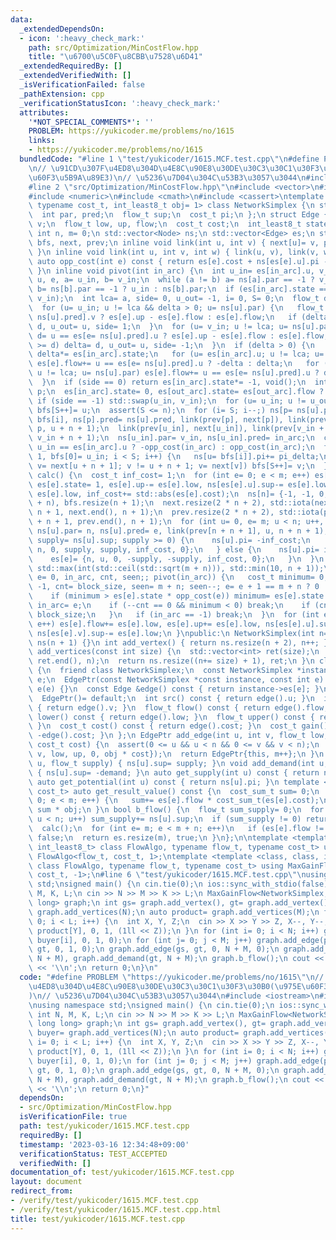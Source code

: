 ```yaml
---
data:
  _extendedDependsOn:
  - icon: ':heavy_check_mark:'
    path: src/Optimization/MinCostFlow.hpp
    title: "\u6700\u5C0F\u8CBB\u7528\u6D41"
  _extendedRequiredBy: []
  _extendedVerifiedWith: []
  _isVerificationFailed: false
  _pathExtension: cpp
  _verificationStatusIcon: ':heavy_check_mark:'
  attributes:
    '*NOT_SPECIAL_COMMENTS*': ''
    PROBLEM: https://yukicoder.me/problems/no/1615
    links:
    - https://yukicoder.me/problems/no/1615
  bundledCode: "#line 1 \"test/yukicoder/1615.MCF.test.cpp\"\n#define PROBLEM \"https://yukicoder.me/problems/no/1615\"\
    \n// \u91CD\u307F\u4ED8\u304D\u4E8C\u90E8\u30DE\u30C3\u30C1\u30F3\u30B0(\u975E\
    \u60F3\u5B9A\u89E3)\n// \u5236\u7D04\u304C\u53B3\u3057\u3044\n#include <iostream>\n\
    #line 2 \"src/Optimization/MinCostFlow.hpp\"\n#include <vector>\n#include <algorithm>\n\
    #include <numeric>\n#include <cmath>\n#include <cassert>\ntemplate <typename flow_t,\
    \ typename cost_t, int_least8_t obj= 1> class NetworkSimplex {\n struct Node {\n\
    \  int par, pred;\n  flow_t sup;\n  cost_t pi;\n };\n struct Edge {\n  int u,\
    \ v;\n  flow_t low, up, flow;\n  cost_t cost;\n  int_least8_t state= 1;\n };\n\
    \ int n, m= 0;\n std::vector<Node> ns;\n std::vector<Edge> es;\n std::vector<int>\
    \ bfs, next, prev;\n inline void link(int u, int v) { next[u]= v, prev[v]= u;\
    \ }\n inline void link(int u, int v, int w) { link(u, v), link(v, w); }\n inline\
    \ auto opp_cost(int e) const { return es[e].cost + ns[es[e].u].pi - ns[es[e].v].pi;\
    \ }\n inline void pivot(int in_arc) {\n  int u_in= es[in_arc].u, v_in= es[in_arc].v,\
    \ u, e, a= u_in, b= v_in;\n  while (a != b) a= ns[a].par == -1 ? v_in : ns[a].par,\
    \ b= ns[b].par == -1 ? u_in : ns[b].par;\n  if (es[in_arc].state == -1) std::swap(u_in,\
    \ v_in);\n  int lca= a, side= 0, u_out= -1, i= 0, S= 0;\n  flow_t delta= es[in_arc].up;\n\
    \  for (u= u_in; u != lca && delta > 0; u= ns[u].par) {\n   flow_t d= u == es[e=\
    \ ns[u].pred].v ? es[e].up - es[e].flow : es[e].flow;\n   if (delta > d) delta=\
    \ d, u_out= u, side= 1;\n  }\n  for (u= v_in; u != lca; u= ns[u].par) {\n   flow_t\
    \ d= u == es[e= ns[u].pred].u ? es[e].up - es[e].flow : es[e].flow;\n   if (delta\
    \ >= d) delta= d, u_out= u, side= -1;\n  }\n  if (delta > 0) {\n   es[in_arc].flow+=\
    \ delta*= es[in_arc].state;\n   for (u= es[in_arc].u; u != lca; u= ns[u].par)\
    \ es[e].flow+= u == es[e= ns[u].pred].u ? -delta : delta;\n   for (u= es[in_arc].v;\
    \ u != lca; u= ns[u].par) es[e].flow+= u == es[e= ns[u].pred].u ? delta : -delta;\n\
    \  }\n  if (side == 0) return es[in_arc].state*= -1, void();\n  int out_arc= ns[u_out].pred,\
    \ p;\n  es[in_arc].state= 0, es[out_arc].state= es[out_arc].flow ? -1 : 1;\n \
    \ if (side == -1) std::swap(u_in, v_in);\n  for (u= u_in; u != u_out; u= ns[u].par)\
    \ bfs[S++]= u;\n  assert(S <= n);\n  for (i= S; i--;) ns[p= ns[u].par].par= u=\
    \ bfs[i], ns[p].pred= ns[u].pred, link(prev[p], next[p]), link(prev[u + n + 1],\
    \ p, u + n + 1);\n  link(prev[u_in], next[u_in]), link(prev[v_in + n + 1], u_in,\
    \ v_in + n + 1);\n  ns[u_in].par= v_in, ns[u_in].pred= in_arc;\n  cost_t pi_delta=\
    \ u_in == es[in_arc].u ? -opp_cost(in_arc) : opp_cost(in_arc);\n  for (i= 0, S=\
    \ 1, bfs[0]= u_in; i < S; i++) {\n   ns[u= bfs[i]].pi+= pi_delta;\n   for (int\
    \ v= next[u + n + 1]; v != u + n + 1; v= next[v]) bfs[S++]= v;\n  }\n }\n void\
    \ calc() {\n  cost_t inf_cost= 1;\n  for (int e= 0; e < m; e++) es[e].flow= 0,\
    \ es[e].state= 1, es[e].up-= es[e].low, ns[es[e].u].sup-= es[e].low, ns[es[e].v].sup+=\
    \ es[e].low, inf_cost+= std::abs(es[e].cost);\n  ns[n]= {-1, -1, 0, 0}, es.resize(m\
    \ + n), bfs.resize(n + 1);\n  next.resize(2 * n + 2), std::iota(next.begin() +\
    \ n + 1, next.end(), n + 1);\n  prev.resize(2 * n + 2), std::iota(prev.begin()\
    \ + n + 1, prev.end(), n + 1);\n  for (int u= 0, e= m; u < n; u++, e++) {\n  \
    \ ns[u].par= n, ns[u].pred= e, link(prev[n + n + 1], u, n + n + 1);\n   if (auto\
    \ supply= ns[u].sup; supply >= 0) {\n    ns[u].pi= -inf_cost;\n    es[e]= {u,\
    \ n, 0, supply, supply, inf_cost, 0};\n   } else {\n    ns[u].pi= inf_cost;\n\
    \    es[e]= {n, u, 0, -supply, -supply, inf_cost, 0};\n   }\n  }\n  int block_size=\
    \ std::max(int(std::ceil(std::sqrt(m + n))), std::min(10, n + 1));\n  for (int\
    \ e= 0, in_arc, cnt, seen;; pivot(in_arc)) {\n   cost_t minimum= 0;\n   for (in_arc=\
    \ -1, cnt= block_size, seen= m + n; seen--; e= e + 1 == m + n ? 0 : e + 1) {\n\
    \    if (minimum > es[e].state * opp_cost(e)) minimum= es[e].state * opp_cost(e),\
    \ in_arc= e;\n    if (--cnt == 0 && minimum < 0) break;\n    if (cnt == 0) cnt=\
    \ block_size;\n   }\n   if (in_arc == -1) break;\n  }\n  for (int e= 0; e < m;\
    \ e++) es[e].flow+= es[e].low, es[e].up+= es[e].low, ns[es[e].u].sup+= es[e].low,\
    \ ns[es[e].v].sup-= es[e].low;\n }\npublic:\n NetworkSimplex(int n= 0): n(n),\
    \ ns(n + 1) {}\n int add_vertex() { return ns.resize(n + 2), n++; }\n std::vector<int>\
    \ add_vertices(const int size) {\n  std::vector<int> ret(size);\n  std::iota(ret.begin(),\
    \ ret.end(), n);\n  return ns.resize((n+= size) + 1), ret;\n }\n class EdgePtr\
    \ {\n  friend class NetworkSimplex;\n  const NetworkSimplex *instance;\n  int\
    \ e;\n  EdgePtr(const NetworkSimplex *const instance, const int e): instance(instance),\
    \ e(e) {}\n  const Edge &edge() const { return instance->es[e]; }\n public:\n\
    \  EdgePtr()= default;\n  int src() const { return edge().u; }\n  int dst() const\
    \ { return edge().v; }\n  flow_t flow() const { return edge().flow; }\n  flow_t\
    \ lower() const { return edge().low; }\n  flow_t upper() const { return edge().up;\
    \ }\n  cost_t cost() const { return edge().cost; }\n  cost_t gain() const { return\
    \ -edge().cost; }\n };\n EdgePtr add_edge(int u, int v, flow_t low, flow_t up,\
    \ cost_t cost) {\n  assert(0 <= u && u < n && 0 <= v && v < n);\n  es.push_back({u,\
    \ v, low, up, 0, obj * cost});\n  return EdgePtr{this, m++};\n }\n void add_supply(int\
    \ u, flow_t supply) { ns[u].sup= supply; }\n void add_demand(int u, flow_t demand)\
    \ { ns[u].sup= -demand; }\n auto get_supply(int u) const { return ns[u].sup; }\n\
    \ auto get_potential(int u) const { return ns[u].pi; }\n template <typename cost_sum_t=\
    \ cost_t> auto get_result_value() const {\n  cost_sum_t sum= 0;\n  for (int e=\
    \ 0; e < m; e++) {\n   sum+= es[e].flow * cost_sum_t(es[e].cost);\n  }\n  return\
    \ sum * obj;\n }\n bool b_flow() {\n  flow_t sum_supply= 0;\n  for (int u= 0;\
    \ u < n; u++) sum_supply+= ns[u].sup;\n  if (sum_supply != 0) return false;\n\
    \  calc();\n  for (int e= m; e < m + n; e++)\n   if (es[e].flow != 0) return es.resize(m),\
    \ false;\n  return es.resize(m), true;\n }\n};\n\ntemplate <template <class, class,\
    \ int_least8_t> class FlowAlgo, typename flow_t, typename cost_t> using MinCostFlow=\
    \ FlowAlgo<flow_t, cost_t, 1>;\ntemplate <template <class, class, int_least8_t>\
    \ class FlowAlgo, typename flow_t, typename cost_t> using MaxGainFlow= FlowAlgo<flow_t,\
    \ cost_t, -1>;\n#line 6 \"test/yukicoder/1615.MCF.test.cpp\"\nusing namespace\
    \ std;\nsigned main() {\n cin.tie(0);\n ios::sync_with_stdio(false);\n int N,\
    \ M, K, L;\n cin >> N >> M >> K >> L;\n MaxGainFlow<NetworkSimplex, int, long\
    \ long> graph;\n int gs= graph.add_vertex(), gt= graph.add_vertex();\n auto buyer=\
    \ graph.add_vertices(N);\n auto product= graph.add_vertices(M);\n for (int i=\
    \ 0; i < L; i++) {\n  int X, Y, Z;\n  cin >> X >> Y >> Z, X--, Y--;\n  graph.add_edge(buyer[X],\
    \ product[Y], 0, 1, (1ll << Z));\n }\n for (int i= 0; i < N; i++) graph.add_edge(gs,\
    \ buyer[i], 0, 1, 0);\n for (int j= 0; j < M; j++) graph.add_edge(product[j],\
    \ gt, 0, 1, 0);\n graph.add_edge(gs, gt, 0, N + M, 0);\n graph.add_supply(gs,\
    \ N + M), graph.add_demand(gt, N + M);\n graph.b_flow();\n cout << graph.get_result_value()\
    \ << '\\n';\n return 0;\n}\n"
  code: "#define PROBLEM \"https://yukicoder.me/problems/no/1615\"\n// \u91CD\u307F\
    \u4ED8\u304D\u4E8C\u90E8\u30DE\u30C3\u30C1\u30F3\u30B0(\u975E\u60F3\u5B9A\u89E3\
    )\n// \u5236\u7D04\u304C\u53B3\u3057\u3044\n#include <iostream>\n#include \"src/Optimization/MinCostFlow.hpp\"\
    \nusing namespace std;\nsigned main() {\n cin.tie(0);\n ios::sync_with_stdio(false);\n\
    \ int N, M, K, L;\n cin >> N >> M >> K >> L;\n MaxGainFlow<NetworkSimplex, int,\
    \ long long> graph;\n int gs= graph.add_vertex(), gt= graph.add_vertex();\n auto\
    \ buyer= graph.add_vertices(N);\n auto product= graph.add_vertices(M);\n for (int\
    \ i= 0; i < L; i++) {\n  int X, Y, Z;\n  cin >> X >> Y >> Z, X--, Y--;\n  graph.add_edge(buyer[X],\
    \ product[Y], 0, 1, (1ll << Z));\n }\n for (int i= 0; i < N; i++) graph.add_edge(gs,\
    \ buyer[i], 0, 1, 0);\n for (int j= 0; j < M; j++) graph.add_edge(product[j],\
    \ gt, 0, 1, 0);\n graph.add_edge(gs, gt, 0, N + M, 0);\n graph.add_supply(gs,\
    \ N + M), graph.add_demand(gt, N + M);\n graph.b_flow();\n cout << graph.get_result_value()\
    \ << '\\n';\n return 0;\n}"
  dependsOn:
  - src/Optimization/MinCostFlow.hpp
  isVerificationFile: true
  path: test/yukicoder/1615.MCF.test.cpp
  requiredBy: []
  timestamp: '2023-03-16 12:34:48+09:00'
  verificationStatus: TEST_ACCEPTED
  verifiedWith: []
documentation_of: test/yukicoder/1615.MCF.test.cpp
layout: document
redirect_from:
- /verify/test/yukicoder/1615.MCF.test.cpp
- /verify/test/yukicoder/1615.MCF.test.cpp.html
title: test/yukicoder/1615.MCF.test.cpp
---
```

